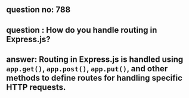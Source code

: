 
      
## question no: 788

## question : How do you handle routing in Express.js?

## answer: Routing in Express.js is handled using `app.get()`, `app.post()`, `app.put()`, and other methods to define routes for handling specific HTTP requests.
      